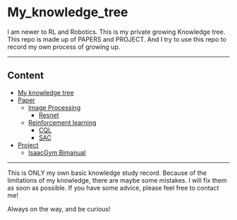 # My_knowledge_tree

I am newer to RL and Robotics. This is my private growing Knowledge tree. This repo is made up of PAPERS and PROJECT. And I try to use this repo to record my own process of growing up.

----

## Content

 - [My knowledge tree](#My_knowledge_tree)
  - [Paper](./paper)
    - [Image Processing](./paper/Image_Processing)
        - [Resnet](./paper/Image_Processing/Resnet/Resnet.md)
    - [Reinforcement learning](./paper/Reinforcement_Learning)
        - [CQL](./paper/Reinforcement_Learning/CQL/CQL.md)
        - [SAC](./paper/Reinforcement_Learning/SAC/SAC.md)
  - [Project](./Project)
    - [IsaacGym Bimanual](./Project/IsaacGym_BImanual)
---
This is ONLY my own basic knowledge study record. Because of the limitations of my knowledge, there are maybe some mistakes. I will fix them as soon as possible. If you have some advice, please feel free to contact me!

Always on the way, and be curious!
